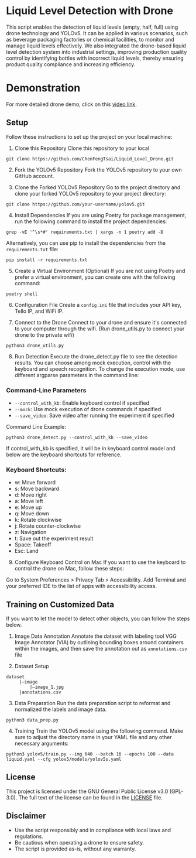 # Liquid Level Detection with Drone

This script enables the detection of liquid levels (empty, half, full) using drone technology and YOLOv5. It can be applied in various scenarios, such as beverage packaging factories or chemical facilities, to monitor and manage liquid levels effectively. We also integrated the drone-based liquid level detection system into industrial settings, improving production quality control by identifying bottles with incorrect liquid levels, thereby ensuring product quality compliance and increasing efficiency.

# Demonstration
For more detailed drone demo, click on this [video link](https://www.youtube.com/watch?v=s8gKVEfDRzM).




## Setup
Follow these instructions to set up the project on your local machine:

1. Clone this Repository
Clone this repository to your local
```
git clone https://github.com/ChenFengTsai/Liquid_Level_Drone.git
```

2. Fork the YOLOv5 Repository
Fork the YOLOv5 repository to your own GitHub account.

3. Clone the Forked YOLOv5 Repository
Go to the project directory and clone your forked YOLOv5 repository to your project directory:
```
git clone https://github.com/your-username/yolov5.git
```

4. Install Dependencies
If you are using Poetry for package management, run the following command to install the project dependencies:
```
grep -vE '^\s*#' requirements.txt | xargs -n 1 poetry add -D
```

Alternatively, you can use pip to install the dependencies from the `requirements.txt` file:
```
pip install -r requirements.txt
```

5. Create a Virtual Environment (Optional)
If you are not using Poetry and prefer a virtual environment, you can create one with the following command:
```
poetry shell
```

6. Configuration File
Create a `config.ini` file that includes your API key, Tello IP, and WiFi IP.

7. Connect to the Drone
Connect to your drone and ensure it's connected to your computer through the wifi. (Run drone_utils.py to connect your drone to the private wifi)
```
python3 drone_utils.py
```

8. Run Detection
Execute the drone_detect.py file to see the detection results. You can choose among mock execution, control with the keyboard and speech recognition. To change the execution mode, use different argparse parameters in the command line:

### Command-Line Parameters

- `--control_with_kb`: Enable keyboard control if specified
- `--mock`: Use mock execution of drone commands if specified
- `--save_video`: Save video after running the experiment if specified

Command Line Example:
```
python3 drone_detect.py --control_with_kb --save_video
```

If control_with_kb is specified, it will be in keyboard control model and below are the keyboard shortcuts for reference.

### Keyboard Shortcuts:

* w: Move forward
* s: Move backward
* d: Move right
* a: Move left
* e: Move up
* q: Move down
* k: Rotate clockwise
* j: Rotate counter-clockwise
* z: Navigation
* t: Save out the experiment result
* Space: Takeoff
* Esc: Land

9. Configure Keyboard Control on Mac
If you want to use the keyboard to control the drone on Mac, follow these steps:

Go to System Preferences > Privacy Tab > Accessibility.
Add Terminal and your preferred IDE to the list of apps with accessibility access.


## Training on Customized Data
If you want to let the model to detect other objects, you can follow the steps below.
1. Image Data Annotation
Annotate the dataset with labeling tool VGG Image Annotator (VIA) by outlining bounding boxes around containers within the images, and then save the annotation out as `annotations.csv` file

2. Dataset Setup
```
dataset
     |—image
         |—image_1.jpg
     |annotations.csv
```

3. Data Preparation
Run the data preparation script to reformat and normalized the labels and image data.
```
python3 data_prep.py
```

4. Training
Train the YOLOv5 model using the following command. Make sure to adjust the directory name in your YAML file and any other necessary arguments:
```
python3 yolov5/train.py --img 640 --batch 16 --epochs 100 --data liquid.yaml --cfg yolov5/models/yolov5s.yaml
```

## License
This project is licensed under the GNU General Public License v3.0 (GPL-3.0). The full text of the license can be found in the [LICENSE](LICENSE) file.

## Disclaimer
* Use the script responsibly and in compliance with local laws and regulations.
* Be cautious when operating a drone to ensure safety.
* The script is provided as-is, without any warranty.




